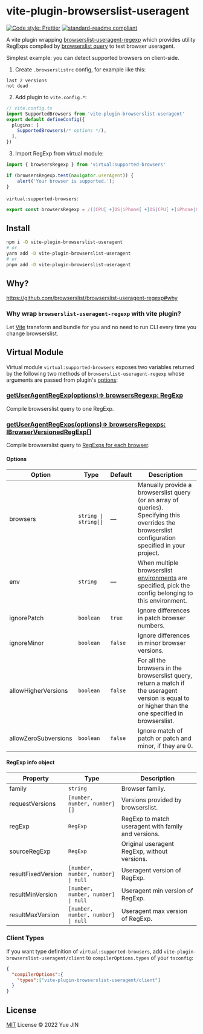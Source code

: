 # vite-plugin-browserslist-useragent

[![Code style: Prettier](https://img.shields.io/badge/code_style-prettier-ff69b4.svg)](https://github.com/prettier/prettier)
[![standard-readme compliant](https://img.shields.io/badge/readme%20style-standard-brightgreen.svg)](https://github.com/RichardLitt/standard-readme)

A vite plugin wrapping [browserslist-useragent-regexp](https://github.com/browserslist/browserslist-useragent-regexp) which provides utility RegExps compiled by [browserslist query](https://github.com/browserslist/browserslist#queries) to test browser useragent.

Simplest example: you can detect supported browsers on client-side.

1) Create `.browserslistrc` config, for example like this:

```
last 2 versions
not dead
```

2) Add plugin to `vite.config.*`:

```ts
// vite.config.ts
import SupportedBrowsers from 'vite-plugin-browserslist-useragent'
export default defineConfig({
  plugins: [
    SupportedBrowsers(/* options */),
  ],
})

```

3) Import RegExp from virtual module:

```js
import { browsersRegexp } from 'virtual:supported-browsers'

if (browsersRegexp.test(navigator.userAgent)) {
    alert('Your browser is supported.');
}
```

`virtual:supported-browsers`:

```js
export const browsersRegexp = /((CPU[ +]OS|iPhone[ +]OS|CPU[ +]iPhone|CPU IPhone OS)[ +]+(11[_\.](3|4)|12[_\.](0|1))(?:[_\.]\d+)?)|(OperaMini(?:\/att)?\/?(\d+)?(?:\.\d+)?(?:\.\d+)?)|(Opera\/.+Opera Mobi.+Version\/46\.0)|(Opera\/46\.0.+Opera Mobi)|(Opera Mobi.+Opera(?:\/|\s+)46\.0)|(SamsungBrowser\/(8|9)\.2)|(Edge\/(17|18)(?:\.0)?)|(HeadlessChrome(?:\/(72|73)\.0\.\d+)?)|((Chromium|Chrome)\/(72|73)\.0(?:\.\d+)?)|(IEMobile[ \/]11\.0)|(Version\/12\.(0|1)(?:\.\d+)?.*Safari\/)|(Trident\/7\.0)|(Firefox\/(65|66)\.0\.\d+)|(Firefox\/(65|66)\.0(pre|[ab]\d+[a-z]*)?)|(([MS]?IE) 11\.0)/
```


## Install

```bash
npm i -D vite-plugin-browserslist-useragent
# or
yarn add -D vite-plugin-browserslist-useragent
# or
pnpm add -D vite-plugin-browserslist-useragent
```

## Why?

https://github.com/browserslist/browserslist-useragent-regexp#why

### Why wrap `browserslist-useragent-regexp` with vite plugin?

Let [Vite](https://github.com/vitejs/vite) transform and bundle for you and no need to run CLI every time you change browserslist.

## Virtual Module

Virtual module `virtual:supported-browsers` exposes two variables returned by the following two methods of `browserslist-useragent-regexp` whose arguments are passed from plugin's [options](#options):

### [getUserAgentRegExp(options)=> browsersRegexp: RegExp](https://browserslist.github.io/browserslist-useragent-regexp/modules/index.html#getuseragentregexp)

Compile browserslist query to one RegExp.

### [getUserAgentRegExps(options)=> browsersRegexps: IBrowserVersionedRegExp[]](https://browserslist.github.io/browserslist-useragent-regexp/modules/index.html#getuseragentregexps)

Compile browserslist query to [RegExps for each browser](#regexp-info-object).

#### Options

| Option | Type | Default | Description |
|--------|------|---------|-------------|
| browsers | `string \| string[]` | — | Manually provide a browserslist query (or an array of queries). Specifying this overrides the browserslist configuration specified in your project. |
| env | `string` | — | When multiple browserslist [environments](https://github.com/ai/browserslist#environments) are specified, pick the config belonging to this environment. |
| ignorePatch | `boolean` | `true` | Ignore differences in patch browser numbers. |
| ignoreMinor | `boolean` | `false` | Ignore differences in minor browser versions. |
| allowHigherVersions | `boolean` | `false` | For all the browsers in the browserslist query, return a match if the useragent version is equal to or higher than the one specified in browserslist. |
| allowZeroSubversions | `boolean` | `false` | Ignore match of patch or patch and minor, if they are 0. |

#### RegExp info object

| Property | Type | Description |
|----------|------|-------------|
| family | `string` | Browser family. |
| requestVersions | `[number, number, number][]` | Versions provided by browserslist. |
| regExp | `RegExp` | RegExp to match useragent with family and versions. |
| sourceRegExp | `RegExp` | Original useragent RegExp, without versions. |
| resultFixedVersion | `[number, number, number] \| null` | Useragent version of RegExp. |
| resultMinVersion | `[number, number, number] \| null` | Useragent min version of RegExp. |
| resultMaxVersion | `[number, number, number] \| null` | Useragent max version of RegExp. |

### Client Types

If you want type definition of `virtual:supported-browsers`, add `vite-plugin-browserslist-useragent/client` to `compilerOptions.types` of your `tsconfig`:

```json
{
  "compilerOptions":{
    "types":["vite-plugin-browserslist-useragent/client"]
  }
}
```

## License

[MIT](./LICENSE) License © 2022 Yue JIN
